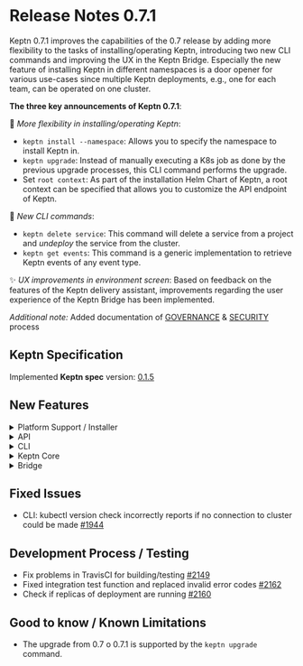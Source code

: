 # Release Notes 0.7.1

Keptn 0.7.1 improves the capabilities of the 0.7 release by adding more flexibility to the tasks of installing/operating Keptn, introducing two new CLI commands and improving the UX in the Keptn Bridge. Especially the new feature of installing Keptn in different namespaces is a door opener for various use-cases since multiple Keptn deployments, e.g., one for each team, can be operated on one cluster. 

**The three key announcements of Keptn 0.7.1**:

:rocket: *More flexibility in installing/operating Keptn*: 
- `keptn install --namespace`: Allows you to specify the namespace to install Keptn in. 
- `keptn upgrade`: Instead of manually executing a K8s job as done by the previous upgrade processes, this CLI command performs the upgrade. 
- Set `root context`: As part of the installation Helm Chart of Keptn, a root context can be specified that allows you to customize the API endpoint of Keptn. 

:star2: *New CLI commands*:
- `keptn delete service`: This command will delete a service from a project and *undeploy* the service from the cluster. 
- `keptn get events`: This command is a generic implementation to retrieve Keptn events of any event type.  

:sparkles: *UX improvements in environment screen*: Based on feedback on the features of the Keptn delivery assistant, improvements regarding the user experience of the Keptn Bridge has been implemented.

*Additional note:* Added documentation of [GOVERNANCE](https://github.com/keptn/keptn/blob/0.7.1/GOVERNANCE.md) & [SECURITY](https://github.com/keptn/keptn/blob/0.7.1/GOVERNANCE.md) process

## Keptn Specification

Implemented **Keptn spec** version: [0.1.5](https://github.com/keptn/spec/tree/0.1.5)

## New Features

<details><summary>Platform Support / Installer</summary>
<p>

- Install Keptn in a namespace other than keptn using: `keptn install --namespace=` [#2195](https://github.com/keptn/keptn/issues/2195)
- Upgrade Keptn from 0.7 to 0.7.1 using: `keptn upgrade` [#2234](https://github.com/keptn/keptn/issues/2234)
- Make StorageClass and PersistentVolumeClaim configurable in Keptn installer [#2190](https://github.com/keptn/keptn/issues/2190)
- Allow to install Keptn with prefix in path (aka. context root) [#2124](https://github.com/keptn/keptn/issues/2124)

</p>
</details>

<details><summary>API</summary>
<p>

- Return 404 from `/event` endpoint when no event is found [#1655](https://github.com/keptn/keptn/issues/1655)

</p>
</details>

<details><summary>CLI</summary>
<p>

- `keptn delete` to delete a service from a Keptn project [#2199](https://github.com/keptn/keptn/issues/2199)
- Properly format the output of `keptn get event` command [#2207](https://github.com/keptn/keptn/issues/2207)
- `keptn get event` to get an event of any event type [#2171](https://github.com/keptn/keptn/issues/2171)
- `keptn add-resource` checks the number of arguments before executing the command [#1735](https://github.com/keptn/keptn/issues/1735)
- Immediately return an error if kube server version check error [#1944](https://github.com/keptn/keptn/issues/1944)
- Review of the description of all Keptn CLI commands [#1718](https://github.com/keptn/keptn/issues/1718)

</p>
</details>

<details><summary>Keptn Core</summary>
<p>

- *shipyard-controller*: (**not released**)
  - Manage open *.triggered events in a mongoDB collection per project [#2158](https://github.com/keptn/keptn/issues/2158)
  - Manage open *.started events in a mongoDB collection per project [#2159](https://github.com/keptn/keptn/issues/2159)
  - Control task sequences defined in the Shipyard [#2193](https://github.com/keptn/keptn/issues/2193)

- *distributor*:
  - Sidecar for polling open *.triggered events [#2166](https://github.com/keptn/keptn/issues/2166)

- *helm-service*:
  - Delete a service from the cluster when deleting it from a project [#2201](https://github.com/keptn/keptn/issues/2201)

- *lighthouse-service*: 
  - Mark info SLI correctly when empty pass/warning array is provided [#2231](https://github.com/keptn/keptn/issues/2231)
  - Change the comparison strategy to match the full quality gate result [#2224](https://github.com/keptn/keptn/issues/2224)

</p>
</details>

<details><summary>Bridge</summary>
<p>

- Fonts are corretly loaded when a root context is used for Bridge [#2174](https://github.com/keptn/keptn/issues/2174)
- Labels are clickable when containing a URL as value [#2061](https://github.com/keptn/keptn/issues/2061)
- Icons in stage tile and labels work as filter [#2087](https://github.com/keptn/keptn/issues/2087)
- Provide API token and `keptn auth` command in user menu [#2197](https://github.com/keptn/keptn/issues/2197)
- Show remediation workflow in environment screen [#2085](https://github.com/keptn/keptn/issues/2085)
- Show failed quality gates in environment screen [#2086](https://github.com/keptn/keptn/issues/2086)
- Fixed misleading message in bridge if no deployment was done but evaluations happened [#2112](https://github.com/keptn/keptn/issues/2112)
- Improved color-coding in Keptn Bridge for `problem.resolved` event [#2139](https://github.com/keptn/keptn/issues/2139)
- Provider better indication and workflow for artifacts waiting for approval [#2142](https://github.com/keptn/keptn/issues/2142)
- Fix wrong version in environments overview when evaluation failed [#2133](https://github.com/keptn/keptn/issues/2133)
- Set height for evaluation chart and maxHeight for legend [#2150](https://github.com/keptn/keptn/issues/2150)
- Expand service tile automatically if there is an open approval [#2151](https://github.com/keptn/keptn/issues/2151)
- Show labels in event payload [#2138](https://github.com/keptn/keptn/issues/2138)
- Bridge code refactoring tasks: [#2000](https://github.com/keptn/keptn/issues/2000), [#2011](https://github.com/keptn/keptn/issues/2011), [#2012](https://github.com/keptn/keptn/issues/2012)

</p>
</details>

## Fixed Issues

- CLI: kubectl version check incorrectly reports if no connection to cluster could be made [#1944](https://github.com/keptn/keptn/issues/1944)

## Development Process / Testing

- Fix problems in TravisCI for building/testing [#2149](https://github.com/keptn/keptn/issues/2149)
- Fixed integration test function and replaced invalid error codes [#2162](https://github.com/keptn/keptn/issues/2162)
- Check if replicas of deployment are running [#2160](https://github.com/keptn/keptn/issues/2160)

## Good to know / Known Limitations

- The upgrade from 0.7 o 0.7.1 is supported by the `keptn upgrade` command.
